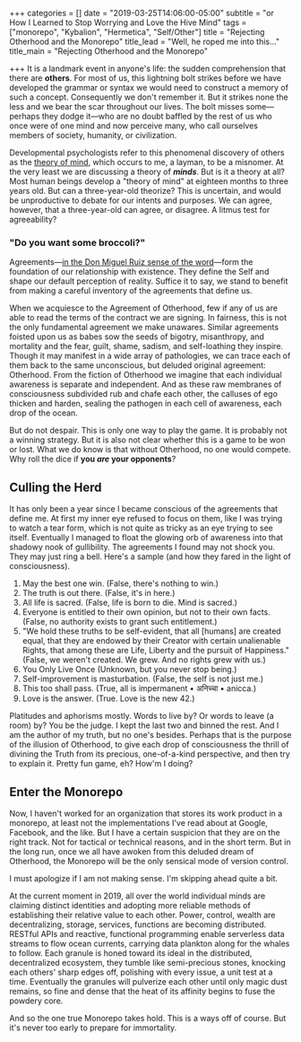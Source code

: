 +++
categories = []
date = "2019-03-25T14:06:00-05:00"
subtitle = "or How I Learned to Stop Worrying and Love the Hive Mind"
tags = ["monorepo", "Kybalion", "Hermetica", "Self/Other"]
title = "Rejecting Otherhood and the Monorepo"
title_lead = "Well, he roped me into this..."
title_main = "Rejecting Otherhood and the Monorepo"

+++
It is a landmark event in anyone's life: the sudden comprehension that there are **others**. For most of us, this lightning bolt strikes before we have developed the grammar or syntax we would need to construct a memory of such a concept. Consequently we don't remember it. But it strikes none the less and we bear the scar throughout our lives. The bolt misses some—perhaps they dodge it—who are no doubt baffled by the rest of us who once were of one mind and now perceive many, who call ourselves members of society, humanity, or civilization.

Developmental psychologists refer to this phenomenal discovery of others as the [theory of mind](https://www.wikiwand.com/en/Theory_of_mind "Theory of Mind on Wikipedia"), which occurs to me, a layman, to be a misnomer. At the very least we are discussing a theory of **_minds_**. But is it a theory at all? Most human beings develop a "theory of mind" at eighteen months to three years old. But can a three-year-old theorize? This is uncertain, and would be unproductive to debate for our intents and purposes. We can agree, however, that a three-year-old can agree, or disagree. A litmus test for agreeability?

### "Do you want some broccoli?"

Agreements—[in the Don Miguel Ruiz sense of the word](https://www.goodreads.com/book/show/6596.The_Four_Agreements "Ruiz' Four Agreements on GoodReads")—form the foundation of our relationship with existence. They define the Self and shape our default perception of reality. Suffice it to say, we stand to benefit from making a careful inventory of the agreements that define us.

When we acquiesce to the Agreement of Otherhood, few if any of us are able to read the terms of the contract we are signing. In fairness, this is not the only fundamental agreement we make unawares. Similar agreements foisted upon us as babes sow the seeds of bigotry, misanthropy, and mortality and the fear, guilt, shame, sadism, and self-loathing they inspire. Though it may manifest in a wide array of pathologies, we can trace each of them back to the same unconscious, but deluded original agreement: Otherhood. From the fiction of Otherhood we imagine that each individual awareness is separate and independent. And as these raw membranes of consciousness subdivided rub and chafe each other, the calluses of ego thicken and harden, sealing the pathogen in each cell of awareness, each drop of the ocean.

But do not despair. This is only one way to play the game. It is probably not a winning strategy. But it is also not clear whether this is a game to be won or lost. What we do know is that without Otherhood, no one would compete. Why roll the dice if **you _are_ your opponents**?

## Culling the Herd

It has only been a year since I became conscious of the agreements that define me. At first my inner eye refused to focus on them, like I was trying to watch a tear form, which is not quite as tricky as an eye trying to see itself. Eventually I managed to float the glowing orb of awareness into that shadowy nook of gullibility. The agreements I found may not shock you. They may just ring a bell. Here's a sample (and how they fared in the light of consciousness).

1. May the best one win. (False, there's nothing to win.)
2. The truth is out there. (False, it's in here.)
3. All life is sacred. (False, life is born to die. Mind is sacred.)
4. Everyone is entitled to their own opinion, but not to their own facts. (False, no authority exists to grant such entitlement.)
5. "We hold these truths to be self-evident, that all \[humans\] are created equal, that they are endowed by their Creator with certain unalienable Rights, that among these are Life, Liberty and the pursuit of Happiness." (False, we weren't created. We grew. And no rights grew with us.)
6. You Only Live Once (Unknown, but you never stop being.)
7. Self-improvement is masturbation. (False, the self is not just me.)
8. This too shall pass. (True, all is impermanent • अनिच्चा • anicca.)
9. Love is the answer. (True. Love is the new 42.)

Platitudes and aphorisms mostly. Words to live by? Or words to leave (a room) by? You be the judge. I kept the last two and binned the rest. And I am the author of my truth, but no one's besides. Perhaps that is the purpose of the illusion of Otherhood, to give each drop of consciousness the thrill of divining the Truth from its precious, one-of-a-kind perspective, and then try to explain it. Pretty fun game, eh? How'm I doing?

## Enter the Monorepo

Now, I haven't worked for an organization that stores its work product in a monorepo, at least not the implementations I've read about at Google, Facebook, and the like. But I have a certain suspicion that they are on the right track. Not for tactical or technical reasons, and in the short term. But in the long run, once we all have awoken from this deluded dream of Otherhood, the Monorepo will be the only sensical mode of version control.

I must apologize if I am not making sense. I'm skipping ahead quite a bit.

At the current moment in 2019, all over the world individual minds are claiming distinct identities and adopting more reliable methods of establishing their relative value to each other. Power, control, wealth are decentralizing, storage, services, functions are becoming distributed. RESTful APIs and reactive, functional programming enable serverless data streams to flow ocean currents, carrying data plankton along for the whales to follow. Each granule is honed toward its ideal in the distributed, decentralized ecosystem, they tumble like semi-precious stones, knocking each others' sharp edges off, polishing with every issue, a unit test at a time. Eventually the granules will pulverize each other until only magic dust remains, so fine and dense that the heat of its affinity begins to fuse the powdery core.

And so the one true Monorepo takes hold. This is a ways off of course. But it's never too early to prepare for immortality.